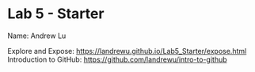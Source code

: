 # Lab 5 - Starter

Name: Andrew Lu

Explore and Expose: https://landrewu.github.io/Lab5_Starter/expose.html
Introduction to GitHub: https://github.com/landrewu/intro-to-github
